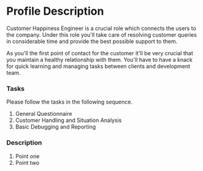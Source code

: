 # Profile Description

Customer Happiness Engineer is a crucial role which connects the users to the company. Under this role you'll take care of resolving customer queries in considerable time and provide the best possible support to them.

As you'll the first point of contact for the customer it'll be very crucial that you maintain a healthy relationship with them. You'll have to have a knack for quick learning and managing tasks between clients and development team.

### Tasks

Please follow the tasks in the following sequence. 

1. General Questionnaire
2. Customer Handling and Situation Analysis
3. Basic Debugging and Reporting

### Description

1. Point one
2. Point two

